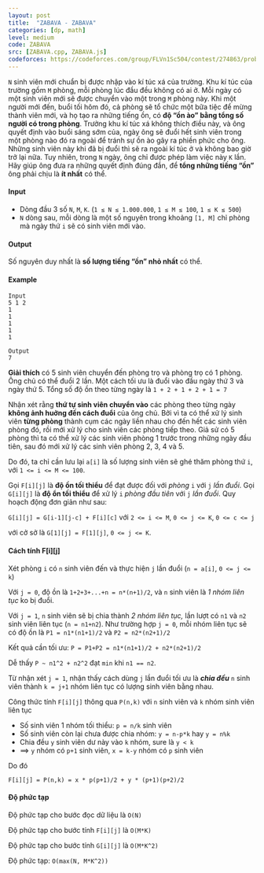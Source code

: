 ```yaml
---
layout: post
title:  "ZABAVA - ZABAVA"
categories: [dp, math]
level: medium
code: ZABAVA
src: [ZABAVA.cpp, ZABAVA.js]
codeforces: https://codeforces.com/group/FLVn1Sc504/contest/274863/problem/L
---
```



`N` sinh viên mới chuẩn bị được nhập vào kí túc xá của trường. Khu kí túc của trường gồm `M` phòng, mỗi phòng lúc đầu đều không có ai ở. Mỗi ngày có một sinh viên mới sẽ được chuyển vào một trong `M` phòng này. Khi một người mới đến, buổi tối hôm đó, cả phòng sẽ tổ chức một bữa tiệc để mừng thành viên mới, và họ tạo ra những tiếng ồn, có **độ “ồn ào” bằng tổng số người có trong phòng**. Trưởng khu kí túc xá không thích điều này, và ông quyết định vào buổi sáng sớm của, ngày ông sẽ đuổi hết sinh viên trong một phòng nào đó ra ngoài để tránh sự ồn ào gây ra phiền phức cho ông. Những sinh viên này khi đã bị đuổi thì sẽ ra ngoài kí túc ở và không bao giờ trở lại nữa. Tuy nhiên, trong `N` ngày, ông chỉ được phép làm việc này `K` lần. Hãy giúp ông đưa ra những quyết định đúng đắn, để **tổng những tiếng “ồn”** ông phải chịu là **ít nhất** có thể. 

#### Input

+ Dòng đầu 3 số `N`, `M`, `K`. (`1 ≤ N ≤ 1.000.000`, `1 ≤ M ≤ 100`, `1 ≤ K ≤ 500`)
+ `N` dòng sau, mỗi dòng là một số nguyên trong khoảng `[1, M]` chỉ phòng mà ngày thứ `i` sẽ có sinh viên mới vào.

#### Output

Số nguyên duy nhất là **số lượng tiếng “ồn” nhỏ nhất** có thể.

#### Example

```
Input
5 1 2
1
1
1
1
1

Output
7
```

**Giải thích** có 5 sinh viên chuyển đến phòng trọ và phòng trọ có 1 phòng. Ông chủ có thể đuổi 2 lần. Một cách tối ưu là đuổi vào đầu ngày thứ 3 và ngày thứ 5. Tổng số độ ồn theo từng ngày là `1 + 2 + 1 + 2 + 1 = 7`

<!--more-->



Nhận xét rằng **thứ tự sinh viên chuyển vào** các phòng theo từng ngày **không ảnh huởng đến cách đuổi** của ông chủ. Bởi vì ta có thể xử lý sinh viên **từng phòng** thành cụm các ngày liền nhau cho đến hết các sinh viên phòng đó, rồi mới xử lý cho sinh viên các phòng tiếp theo. Giả sử có 5 phòng thì ta có thể xử lý các sinh viên phòng 1 trước trong những ngày đầu tiên, sau đó mới xử lý các sinh viên phòng 2, 3, 4 và 5.

Do đó, ta chỉ cần lưu lại `a[i]` là số lượng sinh viên sẽ ghé thăm phòng thứ `i`, với `1 <= i <= M <= 100`.

Gọi `F[i][j]` là **độ ồn tối thiểu** để đạt được đối với *phòng* `i` với `j` *lần đuổi*. Gọi `G[i][j]` là **độ ổn tối thiểu** để xử lý `i` *phòng đầu tiên* với `j` *lần đuổi*. Quy hoạch động đơn giản như sau:

`G[i][j] = G[i-1][j-c] + F[i][c]` với `2 <= i <= M`, `0 <= j <= K`, `0 <= c <= j`

với cở sở là `G[1][j] = F[1][j]`, `0 <= j <= K`.

#### Cách tính F[i][j]

Xét phòng `i` có `n` sinh viên đến và thực hiện `j` lần đuổi (`n = a[i]`, `0 <= j <= k`)

Với `j = 0`, độ ồn là `1+2+3+...+n = n*(n+1)/2`, và `n` sinh viên là *1 nhóm liên tục* ko bị đuổi.

Với `j = 1`, `n` sinh viên sẽ bị chia thành *2 nhóm liên tục,* lần lượt có `n1` và `n2` sinh viên liên tục (`n = n1+n2`). Như trường hợp `j = 0`, mỗi nhóm liên tục sẽ có độ ồn là `P1 = n1*(n1+1)/2` và `P2 = n2*(n2+1)/2`

Kết quả cần tối ưu: `P = P1+P2 = n1*(n1+1)/2 + n2*(n2+1)/2`

Dễ thấy `P ~ n1^2 + n2^2` đạt `min` khi `n1 == n2`.

Từ nhận xét `j = 1`, nhận thấy cách dùng `j` lần đuổi tối ưu là ***chia đều*** `n` sinh viên thành `k = j+1` nhóm liên tục có lượng sinh viên bằng nhau.

Công thức tính `F[i][j]` thông qua `P(n,k)` với `n` sinh viên và `k` nhóm sinh viên liên tục 

+ Số sinh viên 1 nhóm tối thiểu: `p = n/k` sinh viên
+ Số sinh viên còn lại chưa được chia nhóm: `y = n-p*k` hay `y = n%k`
+ Chia đều `y` sinh viên dư này vào `k` nhóm, sure là `y < k`
+ ==> `y` nhóm có `p+1` sinh viên, `x = k-y` nhóm có `p` sinh viên

Do đó

`F[i][j] = P(n,k) = x * p(p+1)/2 + y * (p+1)(p+2)/2`


#### Độ phức tạp

Độ phức tạp cho bước đọc dữ liệu là `O(N)`

Độ phức tạp cho bước tính `F[i][j]` là `O(M*K)`

Độ phức tạp cho bước tính `G[i][j]` là `O(M*K^2)`

Độ phức tạp: `O(max(N, M*K^2))`
